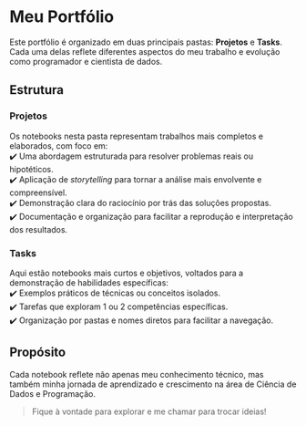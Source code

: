 #  Meu Portfólio  

Este portfólio é organizado em duas principais pastas: **Projetos** e **Tasks**. Cada uma delas reflete diferentes aspectos do meu trabalho e evolução como programador e cientista de dados.  

##  Estrutura  

### **Projetos**  
Os notebooks nesta pasta representam trabalhos mais completos e elaborados, com foco em:  
✔️ Uma abordagem estruturada para resolver problemas reais ou hipotéticos.  
✔️ Aplicação de *storytelling* para tornar a análise mais envolvente e compreensível.  
✔️ Demonstração clara do raciocínio por trás das soluções propostas.  
✔️ Documentação e organização para facilitar a reprodução e interpretação dos resultados.  

### **Tasks**  
Aqui estão notebooks mais curtos e objetivos, voltados para a demonstração de habilidades específicas:  
✔️ Exemplos práticos de técnicas ou conceitos isolados.  
✔️ Tarefas que exploram 1 ou 2 competências específicas.  
✔️ Organização por pastas e nomes diretos para facilitar a navegação.  

## Propósito  
Cada notebook reflete não apenas meu conhecimento técnico, mas também minha jornada de aprendizado e crescimento na área de Ciência de Dados e Programação.  

> Fique à vontade para explorar e me chamar para trocar ideias! 
